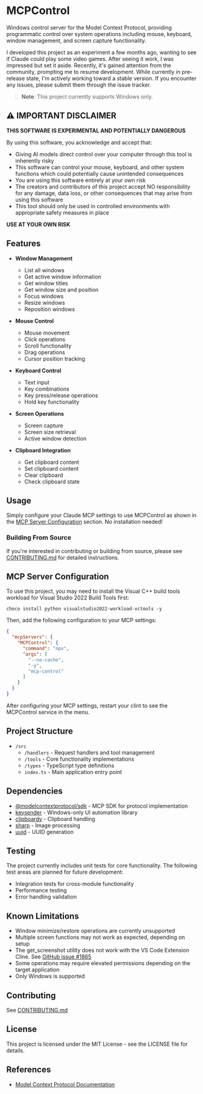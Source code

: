 # MCPControl

Windows control server for the Model Context Protocol, providing programmatic control over system operations including mouse, keyboard, window management, and screen capture functionality.

I developed this project as an experiment a few months ago, wanting to see if Claude could play some video games. After seeing it work, I was impressed but set it aside. Recently, it's gained attention from the community, prompting me to resume development. While currently in pre-release state, I'm actively working toward a stable version. If you encounter any issues, please submit them through the issue tracker.

> **Note**: This project currently supports Windows only.

## ⚠️ IMPORTANT DISCLAIMER

**THIS SOFTWARE IS EXPERIMENTAL AND POTENTIALLY DANGEROUS**

By using this software, you acknowledge and accept that:

- Giving AI models direct control over your computer through this tool is inherently risky
- This software can control your mouse, keyboard, and other system functions which could potentially cause unintended consequences
- You are using this software entirely at your own risk
- The creators and contributors of this project accept NO responsibility for any damage, data loss, or other consequences that may arise from using this software
- This tool should only be used in controlled environments with appropriate safety measures in place

**USE AT YOUR OWN RISK**

## Features

- **Window Management**
  - List all windows
  - Get active window information
  - Get window titles
  - Get window size and position
  - Focus windows
  - Resize windows
  - Reposition windows

- **Mouse Control**
  - Mouse movement
  - Click operations
  - Scroll functionality
  - Drag operations
  - Cursor position tracking

- **Keyboard Control**
  - Text input
  - Key combinations
  - Key press/release operations
  - Hold key functionality

- **Screen Operations**
  - Screen capture
  - Screen size retrieval
  - Active window detection

- **Clipboard Integration**
  - Get clipboard content
  - Set clipboard content
  - Clear clipboard
  - Check clipboard state

## Usage

Simply configure your Claude MCP settings to use MCPControl as shown in the [MCP Server Configuration](#mcp-server-configuration) section. No installation needed!

### Building From Source

If you're interested in contributing or building from source, please see [CONTRIBUTING.md](CONTRIBUTING.md) for detailed instructions.

## MCP Server Configuration

To use this project, you may need to install the Visual C++ build tools workload for Visual Studio 2022 Build Tools first:

```
choco install python visualstudio2022-workload-vctools -y
```

Then, add the following configuration to your MCP settings:


```json
{
  "mcpServers": {
    "MCPControl": {
      "command": "npx",
      "args": [
        "--no-cache",
        "-y",
        "mcp-control"
      ]
    }
  }
}
```

After configuring your MCP settings, restart your clint to see the MCPControl service in the menu.

## Project Structure

- `/src`
  - `/handlers` - Request handlers and tool management
  - `/tools` - Core functionality implementations
  - `/types` - TypeScript type definitions
  - `index.ts` - Main application entry point

## Dependencies

- [@modelcontextprotocol/sdk](https://www.npmjs.com/package/@modelcontextprotocol/sdk) - MCP SDK for protocol implementation
- [keysender](https://www.npmjs.com/package/keysender) - Windows-only UI automation library
- [clipboardy](https://www.npmjs.com/package/clipboardy) - Clipboard handling
- [sharp](https://www.npmjs.com/package/sharp) - Image processing
- [uuid](https://www.npmjs.com/package/uuid) - UUID generation

## Testing

The project currently includes unit tests for core functionality. The following test areas are planned for future development:
- Integration tests for cross-module functionality
- Performance testing
- Error handling validation

## Known Limitations

- Window minimize/restore operations are currently unsupported
- Multiple screen functions may not work as expected, depending on setup
- The get_screenshot utility does not work with the VS Code Extension Cline. See [GitHub issue #1865](https://github.com/cline/cline/issues/1865)
- Some operations may require elevated permissions depending on the target application
- Only Windows is supported

## Contributing

See [CONTRIBUTING.md](CONTRIBUTING.md)

## License

This project is licensed under the MIT License - see the LICENSE file for details.

## References

- [Model Context Protocol Documentation](https://modelcontextprotocol.github.io/)
